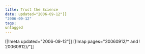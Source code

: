 ```yaml
---
title: Trust the Science
date: updated="2006-09-12"]]
"2006-09-12"
tags:
untagged
---
```

[[!meta updated="2006-09-12"]]
[[!map pages="20060912/* and ! 20060912/*/*"]]
